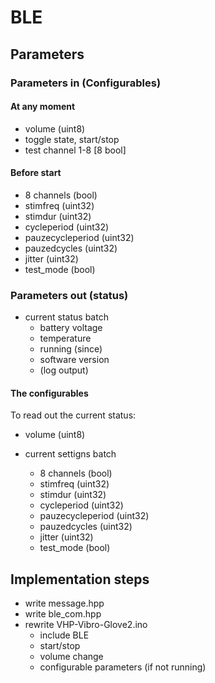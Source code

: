 # BLE 

## Parameters

### Parameters in (Configurables)

#### At any moment

- volume      (uint8)
- toggle state, start/stop
- test channel 1-8 [8 bool]


#### Before start

- 8 channels       (bool)
- stimfreq         (uint32)
- stimdur          (uint32)
- cycleperiod      (uint32)
- pauzecycleperiod (uint32)
- pauzedcycles     (uint32)
- jitter           (uint32)
- test_mode        (bool)

### Parameters out (status)

- current status batch
  - battery voltage
  - temperature
  - running (since)
  - software version
  - (log output)

#### The configurables

To read out the current status:

- volume (uint8)

- current settigns batch
  - 8 channels       (bool)
  - stimfreq         (uint32)
  - stimdur          (uint32)
  - cycleperiod      (uint32)
  - pauzecycleperiod (uint32)
  - pauzedcycles     (uint32)
  - jitter           (uint32)
  - test_mode        (bool)
  



## Implementation steps

- write message.hpp
- write ble_com.hpp
- rewrite VHP-Vibro-Glove2.ino 
  - include BLE
  - start/stop 
  - volume change
  - configurable parameters (if not running)
